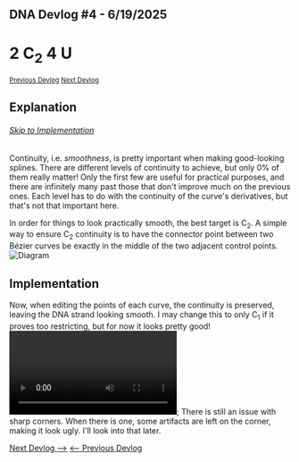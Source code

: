 ## DNA Devlog #4 - 6/19/2025
# 2 C<sub>2</sub> 4 U
<small>[Previous Devlog](DNA_DEVLOG_3.md)        [Next Devlog](DNA_DEVLOG_5.md)</small>

## Explanation
###### [Skip to Implementation](#implementation)

Continuity, i.e. *smoothness*, is pretty important when making good-looking splines. There are different levels of continuity to achieve, but only 0% of them really matter! Only the first few are useful for practical purposes, and there are infinitely many past those that don't improve much on the previous ones.
Each level has to do with the continuity of the curve's derivatives, but that's not that important here.

In order for things to look practically smooth, the best target is C<sub>2</sub>.
A simple way to ensure C<sub>2</sub> continuity is to have the connector point between two Bézier curves be exactly in the middle of the two adjacent control points.
![Diagram](DNA_devlog_4_c2.png)

## Implementation

Now, when editing the points of each curve, the continuity is preserved, leaving the DNA strand looking smooth. I may change this to only C<sub>1</sub> if it proves too restricting, but for now it looks pretty good!
![C2 Continuity](DNA_devlog_4_continuity.mp4);
There is still an issue with sharp corners. When there is one, some artifacts are left on the corner, making it look ugly. I'll look into that later.

[Next Devlog -->](DNA_DEVLOG_5.md)
[<-- Previous Devlog](DNA_DEVLOG_3.md)